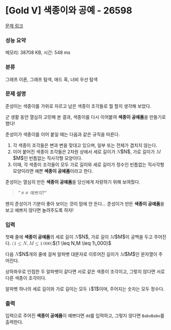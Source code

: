 # [Gold V] 색종이와 공예 - 26598 

[문제 링크](https://www.acmicpc.net/problem/26598) 

### 성능 요약

메모리: 38708 KB, 시간: 548 ms

### 분류

그래프 이론, 그래프 탐색, 애드 혹, 너비 우선 탐색

### 문제 설명

<p>준성이는 색종이를 가위로 자르고 남은 색종이 조각들로 뭘 할지 생각해 보았다.</p>

<p>군 생활 동안 열심히 고민해 본 결과, 색종이를 다시 이어붙여 <strong>색종이 공예품</strong>을 만들기로 했다!</p>

<p>준성이가 색종이를 이어 붙일 때는 다음과 같은 규칙을 따른다.</p>

<ol>
	<li>각 색종이 조각들은 변과 변을 맞대고 있으며, 일부 또는 전체가 겹치지 않는다.</li>
	<li>이어 붙어진 색종이 조각들은 2차원 상에서 세로 길이가 <mjx-container class="MathJax" jax="CHTML" style="font-size: 109%; position: relative;"><mjx-math class="MJX-TEX" aria-hidden="true"><mjx-mi class="mjx-i"><mjx-c class="mjx-c1D441 TEX-I"></mjx-c></mjx-mi></mjx-math><mjx-assistive-mml unselectable="on" display="inline"><math xmlns="http://www.w3.org/1998/Math/MathML"><mi>N</mi></math></mjx-assistive-mml><span aria-hidden="true" class="no-mathjax mjx-copytext">$N$</span></mjx-container>, 가로 길이가 <mjx-container class="MathJax" jax="CHTML" style="font-size: 109%; position: relative;"><mjx-math class="MJX-TEX" aria-hidden="true"><mjx-mi class="mjx-i"><mjx-c class="mjx-c1D440 TEX-I"></mjx-c></mjx-mi></mjx-math><mjx-assistive-mml unselectable="on" display="inline"><math xmlns="http://www.w3.org/1998/Math/MathML"><mi>M</mi></math></mjx-assistive-mml><span aria-hidden="true" class="no-mathjax mjx-copytext">$M$</span></mjx-container>인 빈틈없는 직사각형 모양이다.</li>
	<li>이때, 각 색종이 조각들이 모두 가로 길이와 세로 길이가 정수인 빈틈없는 직사각형 모양이라면 예쁜<strong> 색종이 공예품</strong>이라고 한다.  </li>
</ol>

<p>준성이는 열심히 만든 <strong>색종이 공예품</strong>을 당신에게 자랑하기 위해 보여줬다.</p>

<blockquote>
<p><em>"ㅎㅎ 예쁘지?"</em></p>
</blockquote>

<p>왠지 준성이가 기분이 좋아 보이는 것이 맘에 안 든다... 준성이가 만든 <strong>색종이 공예품</strong>을 보고 예쁘지 않다면 놀려주도록 하자!</p>

### 입력 

 <p>첫째 줄에 <strong>색종이 공예품</strong>의 세로 길이 <mjx-container class="MathJax" jax="CHTML" style="font-size: 109%; position: relative;"><mjx-math class="MJX-TEX" aria-hidden="true"><mjx-mi class="mjx-i"><mjx-c class="mjx-c1D441 TEX-I"></mjx-c></mjx-mi></mjx-math><mjx-assistive-mml unselectable="on" display="inline"><math xmlns="http://www.w3.org/1998/Math/MathML"><mi>N</mi></math></mjx-assistive-mml><span aria-hidden="true" class="no-mathjax mjx-copytext">$N$</span></mjx-container>, 가로 길이 <mjx-container class="MathJax" jax="CHTML" style="font-size: 109%; position: relative;"><mjx-math class="MJX-TEX" aria-hidden="true"><mjx-mi class="mjx-i"><mjx-c class="mjx-c1D440 TEX-I"></mjx-c></mjx-mi></mjx-math><mjx-assistive-mml unselectable="on" display="inline"><math xmlns="http://www.w3.org/1998/Math/MathML"><mi>M</mi></math></mjx-assistive-mml><span aria-hidden="true" class="no-mathjax mjx-copytext">$M$</span></mjx-container>이 공백을 두고 주어진다. <mjx-container class="MathJax" jax="CHTML" style="font-size: 109%; position: relative;"><mjx-math class="MJX-TEX" aria-hidden="true"><mjx-mo class="mjx-n"><mjx-c class="mjx-c28"></mjx-c></mjx-mo><mjx-mn class="mjx-n"><mjx-c class="mjx-c31"></mjx-c></mjx-mn><mjx-mo class="mjx-n" space="4"><mjx-c class="mjx-c2264"></mjx-c></mjx-mo><mjx-mi class="mjx-i" space="4"><mjx-c class="mjx-c1D441 TEX-I"></mjx-c></mjx-mi><mjx-mo class="mjx-n"><mjx-c class="mjx-c2C"></mjx-c></mjx-mo><mjx-mi class="mjx-i" space="2"><mjx-c class="mjx-c1D440 TEX-I"></mjx-c></mjx-mi><mjx-mo class="mjx-n" space="4"><mjx-c class="mjx-c2264"></mjx-c></mjx-mo><mjx-mn class="mjx-n" space="4"><mjx-c class="mjx-c31"></mjx-c></mjx-mn><mjx-mstyle><mjx-mspace style="width: 0.167em;"></mjx-mspace></mjx-mstyle><mjx-mn class="mjx-n"><mjx-c class="mjx-c30"></mjx-c><mjx-c class="mjx-c30"></mjx-c><mjx-c class="mjx-c30"></mjx-c></mjx-mn><mjx-mo class="mjx-n"><mjx-c class="mjx-c29"></mjx-c></mjx-mo></mjx-math><mjx-assistive-mml unselectable="on" display="inline"><math xmlns="http://www.w3.org/1998/Math/MathML"><mo stretchy="false">(</mo><mn>1</mn><mo>≤</mo><mi>N</mi><mo>,</mo><mi>M</mi><mo>≤</mo><mn>1</mn><mstyle scriptlevel="0"><mspace width="0.167em"></mspace></mstyle><mn>000</mn><mo stretchy="false">)</mo></math></mjx-assistive-mml><span aria-hidden="true" class="no-mathjax mjx-copytext">$(1 \leq N,M \leq 1\,000)$</span> </mjx-container></p>

<p>다음 <mjx-container class="MathJax" jax="CHTML" style="font-size: 109%; position: relative;"><mjx-math class="MJX-TEX" aria-hidden="true"><mjx-mi class="mjx-i"><mjx-c class="mjx-c1D441 TEX-I"></mjx-c></mjx-mi></mjx-math><mjx-assistive-mml unselectable="on" display="inline"><math xmlns="http://www.w3.org/1998/Math/MathML"><mi>N</mi></math></mjx-assistive-mml><span aria-hidden="true" class="no-mathjax mjx-copytext">$N$</span></mjx-container>개의 줄에 걸쳐 알파벳 대문자로 이루어진 길이가 <mjx-container class="MathJax" jax="CHTML" style="font-size: 109%; position: relative;"><mjx-math class="MJX-TEX" aria-hidden="true"><mjx-mi class="mjx-i"><mjx-c class="mjx-c1D440 TEX-I"></mjx-c></mjx-mi></mjx-math><mjx-assistive-mml unselectable="on" display="inline"><math xmlns="http://www.w3.org/1998/Math/MathML"><mi>M</mi></math></mjx-assistive-mml><span aria-hidden="true" class="no-mathjax mjx-copytext">$M$</span></mjx-container>인 문자열이 주어진다.</p>

<p>상하좌우로 인접한 두 알파벳이 같다면 서로 같은 색종이 조각이고, 그렇지 않다면 서로 다른 색종이 조각이다.</p>

<p>알파벳 하나의 세로 길이와 가로 길이는 모두 <mjx-container class="MathJax" jax="CHTML" style="font-size: 109%; position: relative;"><mjx-math class="MJX-TEX" aria-hidden="true"><mjx-mn class="mjx-n"><mjx-c class="mjx-c31"></mjx-c></mjx-mn></mjx-math><mjx-assistive-mml unselectable="on" display="inline"><math xmlns="http://www.w3.org/1998/Math/MathML"><mn>1</mn></math></mjx-assistive-mml><span aria-hidden="true" class="no-mathjax mjx-copytext">$1$</span></mjx-container>이며, 주어지는 숫자는 모두 정수다.</p>

### 출력 

 <p>입력으로 주어진 <strong>색종이 공예품</strong>이 예쁘다면 <code>dd</code>를 입력하고, 그렇지 않다면 <code>BaboBabo</code>를 출력한다.</p>

